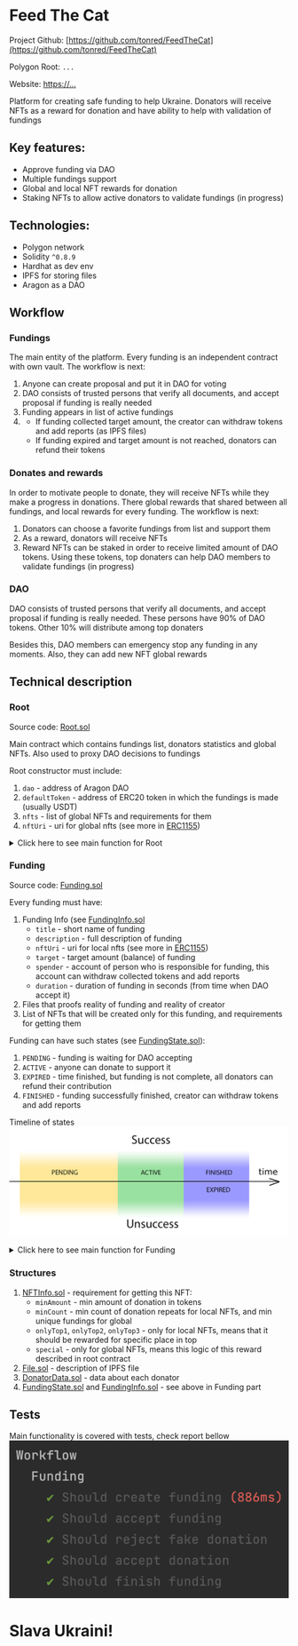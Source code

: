 # Feed The Cat

Project Github: [https://github.com/tonred/FeedTheCat](https://github.com/tonred/FeedTheCat)

Polygon Root: `...`

Website: [https://...](...)

Platform for creating safe funding to help Ukraine. Donators will receive NFTs
as a reward for donation and have ability to help with validation of fundings

## Key features:
* Approve funding via DAO
* Multiple fundings support
* Global and local NFT rewards for donation
* Staking NFTs to allow active donators to validate fundings (in progress)

## Technologies:
* Polygon network
* Solidity `^0.8.9`
* Hardhat as dev env
* IPFS for storing files
* Aragon as a DAO

## Workflow

### Fundings
The main entity of the platform. Every funding is an independent contract
with own vault. The workflow is next:
1) Anyone can create proposal and put it in DAO for voting
2) DAO consists of trusted persons that verify all documents, and accept
proposal if funding is really needed
3) Funding appears in list of active fundings
4) 
    * If funding collected target amount, the creator can withdraw tokens
    and add reports (as IPFS files)
    * If funding expired and target amount is not reached, donators can
    refund their tokens

### Donates and rewards
In order to motivate people to donate, they will receive NFTs while
they make a progress in donations. There global rewards that shared
between all fundings, and local rewards for every funding. The workflow is next:
1) Donators can choose a favorite fundings from list and support them
2) As a reward, donators will receive NFTs
3) Reward NFTs can be staked in order to receive limited amount of DAO tokens.
Using these tokens, top donaters can help DAO members to validate fundings (in progress)

### DAO
DAO consists of trusted persons that verify all documents, and accept
proposal if funding is really needed. These persons have 90% of DAO tokens.
Other 10% will distribute among top donaters

Besides this, DAO members can emergency stop any funding in any moments.
Also, they can add new NFT global rewards

## Technical description

### Root
Source code: [Root.sol](contracts/Root.sol)

Main contract which contains fundings list, donators statistics and
global NFTs. Also used to proxy DAO decisions to fundings

Root constructor must include:
1) `dao` - address of Aragon DAO
2) `defaultToken` - address of ERC20 token in which the fundings is made (usually USDT)
3) `nfts` - list of global NFTs and requirements for them
4) `nftUri` - uri for global nfts (see more in [ERC1155](https://github.com/OpenZeppelin/openzeppelin-contracts/blob/master/contracts/token/ERC1155/ERC1155.sol#L35))

<details>
<summary>Click here to see main function for Root</summary>

```solidity
function createFunding(FundingInfo calldata info, File[] calldata files, NFTInfo[] calldata nfts) external;
function acceptFunding(uint32 fundingID) external;
function processDonation(uint32 fundingID, address donator, uint256 amount) external;
function emergencyFinish(uint32 fundingID) external;
```

</details>

### Funding
Source code: [Funding.sol](contracts/Funding.sol)

Every funding must have:
1) Funding Info (see [FundingInfo.sol](contracts/structs/FundingInfo.sol)
    * `title` - short name of funding
    * `description` - full description of funding
    * `nftUri` - uri for local nfts (see more in [ERC1155](https://github.com/OpenZeppelin/openzeppelin-contracts/blob/master/contracts/token/ERC1155/ERC1155.sol#L35))
    * `target` - target amount (balance) of funding
    * `spender` - account of person who is responsible for funding,
    this account can withdraw collected tokens and add reports
    * `duration` - duration of funding in seconds (from time when DAO accept it)
2) Files that proofs reality of funding and reality of creator
3) List of NFTs that will be created only for this funding,
and requirements for getting them

Funding can have such states (see [FundingState.sol](contracts/structs/FundingState.sol)):
1) `PENDING` - funding is waiting for DAO accepting
2) `ACTIVE` - anyone can donate to support it
3) `EXPIRED` - time finished, but funding is not complete, all donators
can refund their contribution
4) `FINISHED` - funding successfully finished, creator can withdraw tokens
and add reports

Timeline of states
![ftc-state](docs/ftc-state.png)

<details>
<summary>Click here to see main function for Funding</summary>

```solidity
function state() external view returns (FundingState);
function accept() external;
function donateDefault(uint256 amount) external;
function refund() external;
function withdraw(address to, uint256 amount) external;
function addReports(File[] calldata reports) external;
function emergencyFinish() external;
```

</details>

### Structures
1) [NFTInfo.sol](contracts/structs/NFTInfo.sol) - requirement for getting this NFT:
    * `minAmount` - min amount of donation in tokens
    * `minCount` - min count of donation repeats for local NFTs, and min unique fundings for global
    * `onlyTop1`, `onlyTop2`, `onlyTop3` - only for local NFTs, means that it should be rewarded for
    specific place in top
    * `special` - only for global NFTs, means this logic of this reward described in root contract
2) [File.sol](contracts/structs/File.sol) - description of IPFS file
3) [DonatorData.sol](contracts/structs/DonatorData.sol) - data about each donator
4) [FundingState.sol](contracts/structs/DonatorData.sol) and [FundingInfo.sol](contracts/structs/FundingInfo.sol) - see above in Funding part

## Tests
Main functionality is covered with tests, check report bellow
![tests](docs/tests.png)

# Slava Ukraini!
